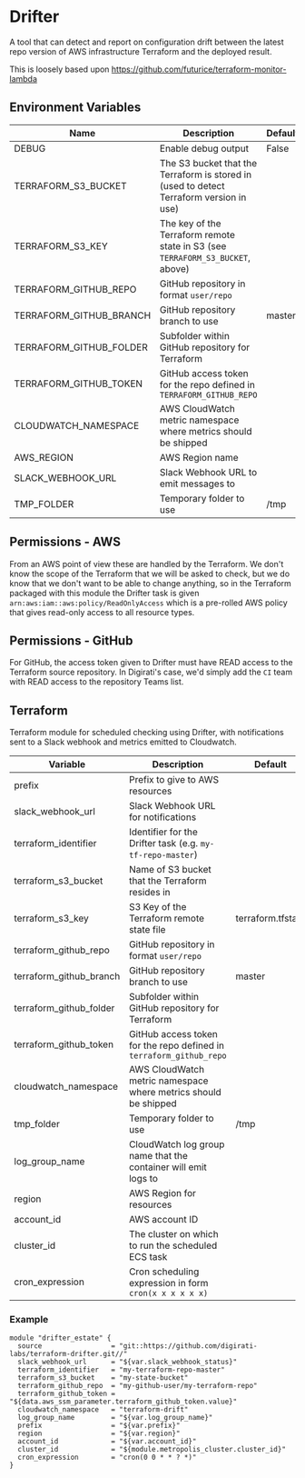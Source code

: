 # Drifter

A tool that can detect and report on configuration drift between the latest repo version of AWS infrastructure Terraform and the deployed result.

This is loosely based upon https://github.com/futurice/terraform-monitor-lambda

## Environment Variables

| Name                    | Description                                                                             | Default |
|-------------------------|-----------------------------------------------------------------------------------------|---------|
| DEBUG                   | Enable debug output                                                                     | False   |
| TERRAFORM_S3_BUCKET     | The S3 bucket that the Terraform is stored in (used to detect Terraform version in use) |         |
| TERRAFORM_S3_KEY        | The key of the Terraform remote state in S3 (see `TERRAFORM_S3_BUCKET`, above)          |         |
| TERRAFORM_GITHUB_REPO   | GitHub repository in format `user/repo`                                                 |         |
| TERRAFORM_GITHUB_BRANCH | GitHub repository branch to use                                                         | master  |
| TERRAFORM_GITHUB_FOLDER | Subfolder within GitHub repository for Terraform                                        |         |
| TERRAFORM_GITHUB_TOKEN  | GitHub access token for the repo defined in `TERRAFORM_GITHUB_REPO`                     |         |
| CLOUDWATCH_NAMESPACE    | AWS CloudWatch metric namespace where metrics should be shipped                         |         |
| AWS_REGION              | AWS Region name                                                                         |         |
| SLACK_WEBHOOK_URL       | Slack Webhook URL to emit messages to                                                   |         |
| TMP_FOLDER              | Temporary folder to use                                                                 | /tmp    |


## Permissions - AWS

From an AWS point of view these are handled by the Terraform. We don't know the scope of the Terraform that we will be asked to check, but we do know that we don't want to be able to change anything, so in the Terraform packaged with this module the Drifter task is given `arn:aws:iam::aws:policy/ReadOnlyAccess` which is a pre-rolled AWS policy that gives read-only access to all resource types.

## Permissions - GitHub

For GitHub, the access token given to Drifter must have READ access to the Terraform source repository. In Digirati's case, we'd simply add the `CI` team with READ access to the repository Teams list.

## Terraform

Terraform module for scheduled checking using Drifter, with notifications sent to a Slack webhook and metrics emitted to Cloudwatch.

| Variable                | Description                                                         | Default           |
|-------------------------|---------------------------------------------------------------------|-------------------|
| prefix                  | Prefix to give to AWS resources                                     |                   |
| slack_webhook_url       | Slack Webhook URL for notifications                                 |                   |
| terraform_identifier    | Identifier for the Drifter task (e.g. `my-tf-repo-master`)          |                   |
| terraform_s3_bucket     | Name of S3 bucket that the Terraform resides in                     |                   |
| terraform_s3_key        | S3 Key of the Terraform remote state file                           | terraform.tfstate |
| terraform_github_repo   | GitHub repository in format `user/repo`                             |                   |
| terraform_github_branch | GitHub repository branch to use                                     | master            |
| terraform_github_folder | Subfolder within GitHub repository for Terraform                    |                   |
| terraform_github_token  | GitHub access token for the repo defined in `terraform_github_repo` |                   |
| cloudwatch_namespace    | AWS CloudWatch metric namespace where metrics should be shipped     |                   |
| tmp_folder              | Temporary folder to use                                             | /tmp              |
| log_group_name          | CloudWatch log group name that the container will emit logs to      |                   |
| region                  | AWS Region for resources                                            |                   |
| account_id              | AWS account ID                                                      |                   |
| cluster_id              | The cluster on which to run the scheduled ECS task                  |                   |
| cron_expression         | Cron scheduling expression in form `cron(x x x x x x)`              |                   |

### Example

```
module "drifter_estate" {
  source                 = "git::https://github.com/digirati-labs/terraform-drifter.git//"
  slack_webhook_url      = "${var.slack_webhook_status}"
  terraform_identifier   = "my-terraform-repo-master"
  terraform_s3_bucket    = "my-state-bucket"
  terraform_github_repo  = "my-github-user/my-terraform-repo"
  terraform_github_token = "${data.aws_ssm_parameter.terraform_github_token.value}"
  cloudwatch_namespace   = "terraform-drift"
  log_group_name         = "${var.log_group_name}"
  prefix                 = "${var.prefix}"
  region                 = "${var.region}"
  account_id             = "${var.account_id}"
  cluster_id             = "${module.metropolis_cluster.cluster_id}"
  cron_expression        = "cron(0 0 * * ? *)"
}

```
